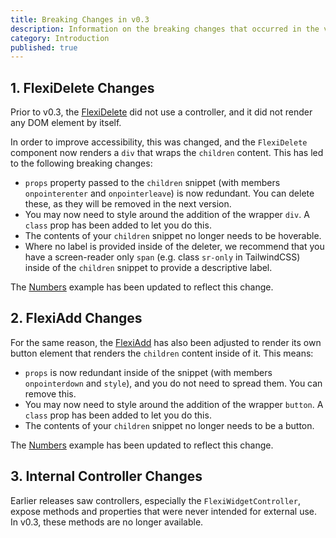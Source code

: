 ```yaml
---
title: Breaking Changes in v0.3
description: Information on the breaking changes that occurred in the v0.3 update.
category: Introduction
published: true
---
```


## 1. FlexiDelete Changes

Prior to v0.3, the [FlexiDelete](/docs/components/deleter) did not use a controller, and it did not render any DOM element by itself.

In order to improve accessibility, this was changed, and the `FlexiDelete` component now renders a `div` that wraps the `children` content. This has led to the following breaking changes:

- `props` property passed to the `children` snippet (with members `onpointerenter` and `onpointerleave`) is now redundant. You can delete these, as they will be removed in the next version.
- You may now need to style around the addition of the wrapper `div`. A `class` prop has been added to let you do this.
- The contents of your `children` snippet no longer needs to be hoverable.
- Where no label is provided inside of the deleter, we recommend that you have a screen-reader only `span` (e.g. class `sr-only` in TailwindCSS) inside of the `children` snippet to provide a descriptive label.

The [Numbers](/examples/numbers) example has been updated to reflect this change.

## 2. FlexiAdd Changes

For the same reason, the [FlexiAdd](/docs/component/adder) has also been adjusted to render its own button element that renders the `children` content inside of it. This means:

- `props` is now redundant inside of the snippet (with members `onpointerdown` and `style`), and you do not need to spread them. You can remove this.
- You may now need to style around the addition of the wrapper `button`. A `class` prop has been added to let you do this.
- The contents of your `children` snippet no longer needs to be a button.

The [Numbers](/examples/numbers) example has been updated to reflect this change.

## 3. Internal Controller Changes

Earlier releases saw controllers, especially the `FlexiWidgetController`, expose methods and properties that were never intended for external use. In v0.3, these methods are no longer available.
